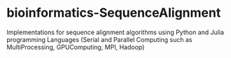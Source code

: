 # bioinformatics-SequenceAlignment
Implementations for sequence alignment algorithms using Python and Julia programming Languages (Serial and Parallel Computing such as MultiProcessing, GPUComputing, MPI, Hadoop)
